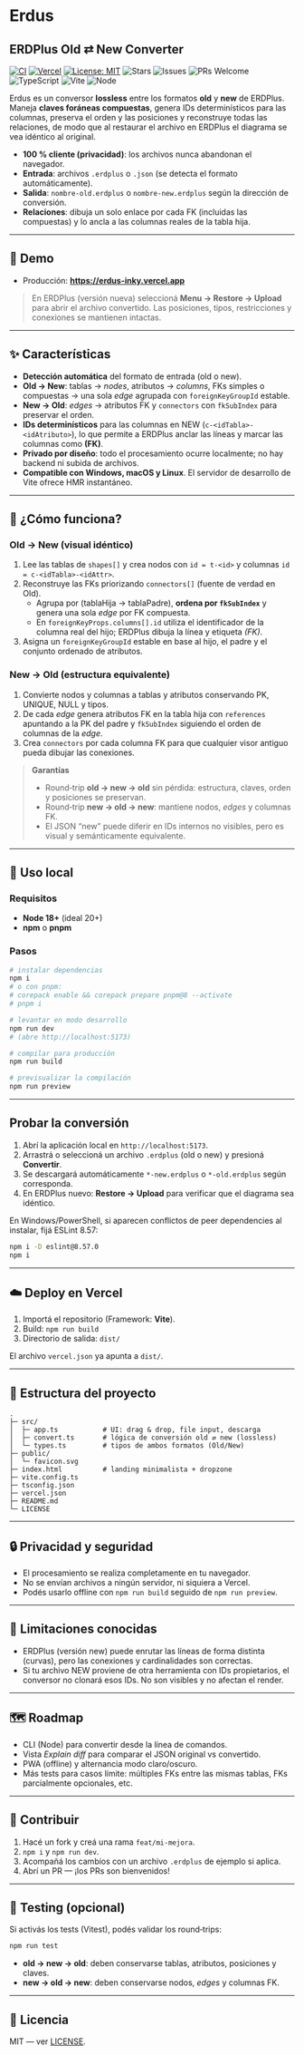 # Erdus
## ERDPlus Old ⇄ New Converter

[![CI](https://github.com/tobiager/Erdus/actions/workflows/ci.yml/badge.svg?branch=main)](https://github.com/tobiager/Erdus/actions/workflows/ci.yml)
[![Vercel](https://img.shields.io/badge/deploy-Vercel-black?logo=vercel)](https://erdus-inky.vercel.app)
[![License: MIT](https://img.shields.io/badge/License-MIT-blue.svg)](LICENSE)
![Stars](https://img.shields.io/github/stars/tobiager/Erdus?logo=github)
![Issues](https://img.shields.io/github/issues/tobiager/Erdus)
![PRs Welcome](https://img.shields.io/badge/PRs-welcome-brightgreen)
![TypeScript](https://img.shields.io/badge/TypeScript-5.x-3178C6?logo=typescript&logoColor=white)
![Vite](https://img.shields.io/badge/Vite-5.x-646CFF?logo=vite&logoColor=white)
![Node](https://img.shields.io/badge/Node-≥18-339933?logo=node.js&logoColor=white)

Erdus es un conversor **lossless** entre los formatos **old** y **new** de ERDPlus. Maneja **claves foráneas compuestas**, genera IDs determinísticos para las columnas, preserva el orden y las posiciones y reconstruye todas las relaciones, de modo que al restaurar el archivo en ERDPlus el diagrama se vea idéntico al original.

- **100 % cliente (privacidad)**: los archivos nunca abandonan el navegador.
- **Entrada**: archivos `.erdplus` o `.json` (se detecta el formato automáticamente).
- **Salida**: `nombre-old.erdplus` o `nombre-new.erdplus` según la dirección de conversión.
- **Relaciones**: dibuja un solo enlace por cada FK (incluidas las compuestas) y lo ancla a las columnas reales de la tabla hija.

---

## 🔗 Demo
- Producción: **https://erdus-inky.vercel.app**

> En ERDPlus (versión nueva) seleccioná **Menu → Restore → Upload** para abrir el archivo convertido. Las posiciones, tipos, restricciones y conexiones se mantienen intactas.

---

## ✨ Características
- **Detección automática** del formato de entrada (old o new).
- **Old → New**: tablas → *nodes*, atributos → *columns*, FKs simples o compuestas → una sola *edge* agrupada con `foreignKeyGroupId` estable.
- **New → Old**: *edges* → atributos FK y `connectors` con `fkSubIndex` para preservar el orden.
- **IDs determinísticos** para las columnas en NEW (`c-<idTabla>-<idAtributo>`), lo que permite a ERDPlus anclar las líneas y marcar las columnas como **(FK)**.
- **Privado por diseño**: todo el procesamiento ocurre localmente; no hay backend ni subida de archivos.
- **Compatible con Windows, macOS y Linux**. El servidor de desarrollo de Vite ofrece HMR instantáneo.

---

## 🧠 ¿Cómo funciona?
### Old → New (visual idéntico)
1. Lee las tablas de `shapes[]` y crea nodos con `id = t-<id>` y columnas `id = c-<idTabla>-<idAttr>`.
2. Reconstruye las FKs priorizando `connectors[]` (fuente de verdad en Old).
   - Agrupa por (tablaHija → tablaPadre), **ordena por `fkSubIndex`** y genera una sola *edge* por FK compuesta.
   - En `foreignKeyProps.columns[].id` utiliza el identificador de la columna real del hijo; ERDPlus dibuja la línea y etiqueta *(FK)*.
3. Asigna un `foreignKeyGroupId` estable en base al hijo, el padre y el conjunto ordenado de atributos.

### New → Old (estructura equivalente)
1. Convierte nodos y columnas a tablas y atributos conservando PK, UNIQUE, NULL y tipos.
2. De cada *edge* genera atributos FK en la tabla hija con `references` apuntando a la PK del padre y `fkSubIndex` siguiendo el orden de columnas de la *edge*.
3. Crea `connectors` por cada columna FK para que cualquier visor antiguo pueda dibujar las conexiones.

> **Garantías**
> - Round‑trip **old → new → old** sin pérdida: estructura, claves, orden y posiciones se preservan.
> - Round‑trip **new → old → new**: mantiene nodos, *edges* y columnas FK.
> - El JSON “new” puede diferir en IDs internos no visibles, pero es visual y semánticamente equivalente.

---

## 🚀 Uso local

### Requisitos
- **Node 18+** (ideal 20+)
- **npm** o **pnpm**

### Pasos
```bash
# instalar dependencias
npm i
# o con pnpm:
# corepack enable && corepack prepare pnpm@8 --activate
# pnpm i

# levantar en modo desarrollo
npm run dev
# (abre http://localhost:5173)

# compilar para producción
npm run build

# previsualizar la compilación
npm run preview
```

---

## Probar la conversión
1. Abrí la aplicación local en `http://localhost:5173`.
2. Arrastrá o seleccioná un archivo `.erdplus` (old o new) y presioná **Convertir**.
3. Se descargará automáticamente `*-new.erdplus` o `*-old.erdplus` según corresponda.
4. En ERDPlus nuevo: **Restore → Upload** para verificar que el diagrama sea idéntico.

En Windows/PowerShell, si aparecen conflictos de peer dependencies al instalar, fijá ESLint 8.57:
```bash
npm i -D eslint@8.57.0
npm i
```

---

## ☁️ Deploy en Vercel
1. Importá el repositorio (Framework: **Vite**).
2. Build: `npm run build`
3. Directorio de salida: `dist/`

El archivo `vercel.json` ya apunta a `dist/`.

---

## 📁 Estructura del proyecto
```
.
├─ src/
│  ├─ app.ts           # UI: drag & drop, file input, descarga
│  ├─ convert.ts       # lógica de conversión old ⇄ new (lossless)
│  └─ types.ts         # tipos de ambos formatos (Old/New)
├─ public/
│  └─ favicon.svg
├─ index.html          # landing minimalista + dropzone
├─ vite.config.ts
├─ tsconfig.json
├─ vercel.json
├─ README.md
└─ LICENSE
```

---

## 🔒 Privacidad y seguridad
- El procesamiento se realiza completamente en tu navegador.
- No se envían archivos a ningún servidor, ni siquiera a Vercel.
- Podés usarlo offline con `npm run build` seguido de `npm run preview`.

---

## 🧭 Limitaciones conocidas
- ERDPlus (versión new) puede enrutar las líneas de forma distinta (curvas), pero las conexiones y cardinalidades son correctas.
- Si tu archivo NEW proviene de otra herramienta con IDs propietarios, el conversor no clonará esos IDs. No son visibles y no afectan el render.

---

## 🗺️ Roadmap
- CLI (Node) para convertir desde la línea de comandos.
- Vista *Explain diff* para comparar el JSON original vs convertido.
- PWA (offline) y alternancia modo claro/oscuro.
- Más tests para casos límite: múltiples FKs entre las mismas tablas, FKs parcialmente opcionales, etc.

---

## 🤝 Contribuir
1. Hacé un fork y creá una rama `feat/mi-mejora`.
2. `npm i` y `npm run dev`.
3. Acompañá los cambios con un archivo `.erdplus` de ejemplo si aplica.
4. Abrí un PR — ¡los PRs son bienvenidos!

---

## 🧪 Testing (opcional)

Si activás los tests (Vitest), podés validar los round‑trips:
```bash
npm run test
```
- **old → new → old**: deben conservarse tablas, atributos, posiciones y claves.
- **new → old → new**: deben conservarse nodos, *edges* y columnas FK.

---

## 📝 Licencia

MIT — ver [LICENSE](LICENSE).

